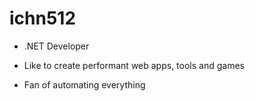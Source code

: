 # ichn512

* .NET Developer

* Like to create performant web apps, tools and games

* Fan of automating everything
